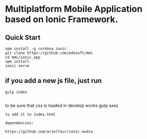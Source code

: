 Multiplatform Mobile Application based on Ionic Framework.
=
Quick Start
-
```shell
npm install -g cordova ionic
git clone https://github.com/edosoft/mmi
cd mmi/ionic_app
npm install
ionic serve
``` 

if you add a new js file, just run 
-
```shell
gulp index


```
to be sure that css is loaded in develop works
gulp sass

``` 
to add it to index.html

dependencies:

https://github.com/arielfaur/ionic-audio


